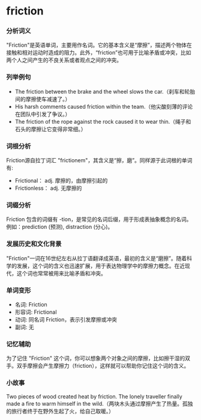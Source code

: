 # friction

### 分析词义

  

"Friction"是英语单词，主要用作名词。它的基本含义是“摩擦”，描述两个物体在接触和相对运动时造成的阻力。此外，“friction”也可用于比喻矛盾或冲突，比如两个人之间产生的不良关系或者观点之间的冲突。

  

### 列举例句

  

*   The friction between the brake and the wheel slows the car.（刹车和轮胎间的摩擦使车减速了。）
*   His harsh comments caused friction within the team.（他尖酸刻薄的评论在团队中引发了争议。）
*   The friction of the rope against the rock caused it to wear thin.（绳子和石头的摩擦让它变得非常细。）

  

### 词根分析

  

Friction源自拉丁词汇 "frictionem"，其含义是“擦，磨”。同样源于此词根的单词有:

  

*   Frictional： adj. 摩擦的，由摩擦引起的
*   Frictionless： adj. 无摩擦的

  

### 词缀分析

  

Friction 包含的词缀有 -tion，是常见的名词后缀，用于形成表抽象概念的名词。例如：prediction (预测), distraction (分心)。

  

### 发展历史和文化背景

  

"Friction"一词在16世纪左右从拉丁语翻译成英语，最初的含义是“磨擦”。随着科学的发展，这个词的含义也迅速扩展，用于表达物理学中的摩擦力概念。在近现代，这个词也常常被用来比喻矛盾和冲突。

  

### 单词变形

  

*   名词: Friction
*   形容词: Frictional
*   动词: 同名词 Friction，表示引发摩擦或冲突
*   副词: 无

  

### 记忆辅助

  

为了记住 "Friction" 这个词，你可以想象两个对象之间的摩擦，比如擦干湿的双手。双手摩擦会产生摩擦力（friction），这样就可以帮助你记住这个词的含义。

  

### 小故事

  

Two pieces of wood created heat by friction. The lonely traveller finally made a fire to warm himself in the wild.（两块木头通过摩擦产生了热量。孤独的旅行者终于在野外生起了火，给自己取暖。）
